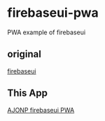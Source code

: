 # firebaseui-pwa

PWA example of firebaseui

## original

[firebaseui](https://github.com/firebase/firebaseui-web/tree/master/demo)

## This App
[AJONP firebaseui PWA](https://fb-js-sdk-test.firebaseapp.com/)
